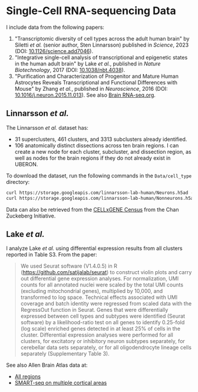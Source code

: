 # Single-Cell RNA-sequencing Data

I include data from the following papers:
1. "Transcriptomic diversity of cell types across the adult human brain" by Siletti *et al.* (senior author, Sten Linnarsson) published in *Science*, 2023 (DOI: [10.1126/science.add7046](https://doi.org/10.1126/science.add7046)).
2. "Integrative single-cell analysis of transcriptional and epigenetic states in the human adult brain" by Lake *et al.*, published in *Nature Biotechnology*, 2017 (DOI: [10.1038/nbt.4038](https://www.nature.com/articles/nbt.4038)).
3. "Purification and Characterization of Progenitor and Mature Human Astrocytes Reveals Transcriptional and Functional Differences with Mouse" by Zhang *et al.*, published in *Neuroscience*, 2016 (DOI: [10.1016/j.neuron.2015.11.013](https://doi.org/10.1016/j.neuron.2015.11.013)). See also [Brain RNA-seq.org](http://www.brainrnaseq.org/).

## Linnarsson *et al.*

The Linnarsson *et al.* dataset has:
* 31 superclusters, 461 clusters, and 3313 subclusters already identified.
* 106 anatomically distinct dissections across ten brain regions.
I can create a new node for each cluster, subcluster, and dissection region, as well as nodes for the brain regions if they do not already exist in UBERON. 

To download the dataset, run the following commands in the `Data/cell_type` directory:

```bash
curl https://storage.googleapis.com/linnarsson-lab-human/Neurons.h5ad -o linnarsson/Neurons.h5ad
curl https://storage.googleapis.com/linnarsson-lab-human/Nonneurons.h5ad -o linnarsson/Nonneurons.h5ad
```

Data can also be retrieved from the [CELLxGENE Census](https://chanzuckerberg.github.io/cellxgene-census/) from the Chan Zuckeberg Initiative.


## Lake *et al.*

I analyze Lake *et al.* using differential expression results from all clusters reported in Table S3. From the paper:
> We used Seurat software (V1.4.0.5) in R (https://github.com/satijalab/seurat) to construct violin plots and carry out differential gene expression analyses. For normalization, UMI counts for all annotated nuclei were scaled by the total UMI counts (excluding mitochondrial genes), multiplied by 10,000, and transformed to log space. Technical effects associated with UMI coverage and batch identity were regressed from scaled data with the RegressOut function in Seurat. Genes that were differentially expressed between cell types and subtypes were identified (Seurat software) by a likelihood-ratio test on all genes to identify 0.25-fold (log scale) enriched genes detected in at least 25% of cells in the cluster. Differential expression analyses were performed for all clusters, for excitatory or inhibitory neuron subtypes separately, for cerebellar data sets separately, or for all oligodendrocyte lineage cells separately (Supplementary Table 3).

See also Allen Brain Atlas data at:
* [All regions](https://portal.brain-map.org/atlases-and-data/rnaseq)
* [SMART-seq on multiple cortical areas](https://portal.brain-map.org/atlases-and-data/rnaseq/human-multiple-cortical-areas-smart-seq)
